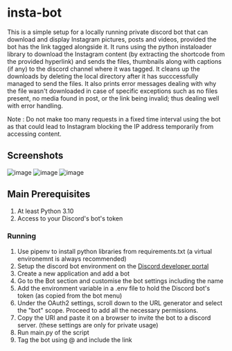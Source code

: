 # insta-bot
This is a simple setup for a locally running private discord bot that can download and display Instagram pictures, posts and videos, provided the bot has the link tagged alongside it. 
It runs using the python instaloader library to download the Instagram content (by extracting the shortcode from the provided hyperlink) and sends the files, thumbnails along with captions (if any) to the discord channel where it was tagged. It cleans up the downloads by deleting the local directory after it has succcessfully managed to send the files. It also prints error messages dealing with why the file wasn't downloaded in case of specific exceptions such as no files present, no media found in post, or the link being invalid; thus dealing well with error handling. 

Note : Do not make too many requests in a fixed time interval using the bot as that could lead to Instagram blocking the IP address temporarily from accessing content. 

## Screenshots

![image](https://github.com/user-attachments/assets/4606d7e8-a642-4f53-953e-778c31821bc2)
![image](https://github.com/user-attachments/assets/f5a1ad29-a1f4-4da7-b028-64155b0bf95b)
![image](https://github.com/user-attachments/assets/7ce8afde-ec45-488f-b2a7-d6241edd41ff)


## Main Prerequisites

1. At least Python 3.10
2. Access to your Discord's bot's token

### Running

1. Use pipenv to install python libraries from requirements.txt (a virtual environemnt is always recommended)
2. Setup the discord bot environment on the [Discord developer portal](https://discord.com/developers/applications)
3. Create a new application and add a bot
4. Go to the Bot section and customise the bot settings including the name
5. Add the environment variable in a .env file to hold the Discord bot's token (as copied from the bot menu)
6. Under the OAuth2 settings, scroll down to the URL generator and select the "bot" scope. Proceed to add all the necessary permissions.
7. Copy the URl and paste it on a browser to invite the bot to a discord server. (these settings are only for private usage)
8. Run main.py of the script
9. Tag the bot using @ and include the link
